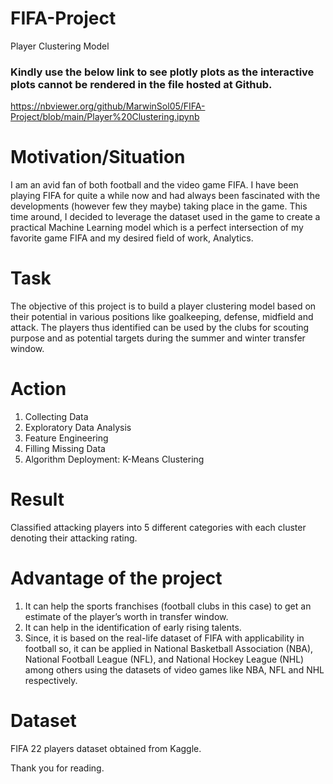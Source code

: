 # FIFA-Project
Player Clustering Model

### Kindly use the below link to see plotly plots as the interactive plots cannot be rendered in the file hosted at Github.
https://nbviewer.org/github/MarwinSol05/FIFA-Project/blob/main/Player%20Clustering.ipynb

# Motivation/Situation
I am an avid fan of both football and the video game FIFA. I have been playing FIFA for quite a while now and had always been fascinated with the developments (however few they maybe) taking place in the game. This time around, I decided to leverage the dataset used in the game to create a practical Machine Learning model which is a perfect intersection of my favorite game FIFA and my desired field of work, Analytics.

# Task
The objective of this project is to build a player clustering model based on their potential in various positions like goalkeeping, defense, midfield and attack. The players thus identified can be used by the clubs for scouting purpose and as potential targets during the summer and winter transfer window.

# Action
1. Collecting Data
2. Exploratory Data Analysis
3. Feature Engineering
4. Filling Missing Data
5. Algorithm Deployment: K-Means Clustering

# Result 
Classified attacking players into 5 different categories with each cluster denoting their attacking rating.

# Advantage of the project
1.	It can help the sports franchises (football clubs in this case) to get an estimate of the player’s worth in transfer window.
2.	It can help in the identification of early rising talents.
3.	Since, it is based on the real-life dataset of FIFA with applicability in football so, it can be applied in National Basketball Association (NBA), National Football League (NFL), and National Hockey League (NHL) among others using the datasets of video games like NBA, NFL and NHL respectively.

# Dataset
FIFA 22 players dataset obtained from Kaggle.

Thank you for reading.
